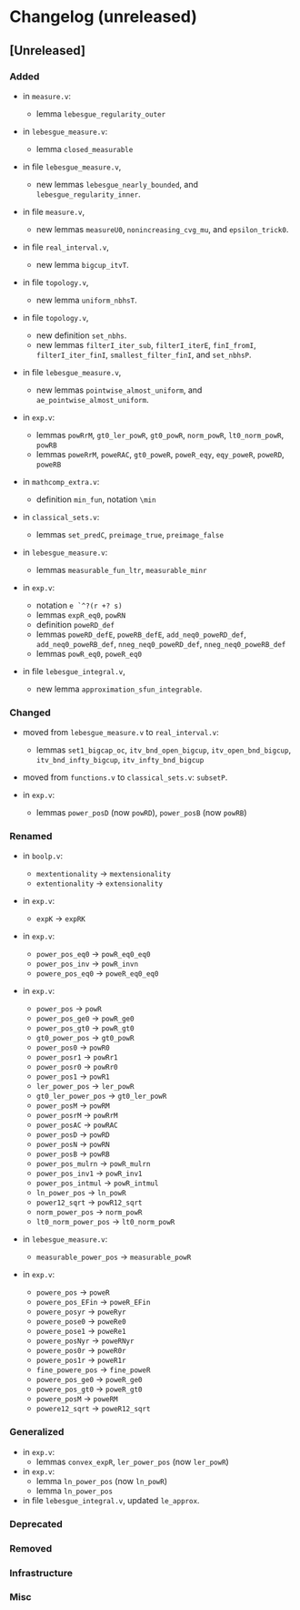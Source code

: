 # Changelog (unreleased)

## [Unreleased]

### Added
- in `measure.v`:
  + lemma `lebesgue_regularity_outer`

- in `lebesgue_measure.v`:
  + lemma `closed_measurable`

- in file `lebesgue_measure.v`,
  + new lemmas `lebesgue_nearly_bounded`, and `lebesgue_regularity_inner`.
- in file `measure.v`,
  + new lemmas `measureU0`, `nonincreasing_cvg_mu`, and `epsilon_trick0`.
- in file `real_interval.v`,
  + new lemma `bigcup_itvT`.
- in file `topology.v`,
  + new lemma `uniform_nbhsT`.

- in file `topology.v`,
  + new definition `set_nbhs`.
  + new lemmas `filterI_iter_sub`, `filterI_iterE`, `finI_fromI`, 
    `filterI_iter_finI`, `smallest_filter_finI`, and `set_nbhsP`.

- in file `lebesgue_measure.v`,
  + new lemmas `pointwise_almost_uniform`, and 
    `ae_pointwise_almost_uniform`.

- in `exp.v`:
  + lemmas `powRrM`, `gt0_ler_powR`,
    `gt0_powR`, `norm_powR`, `lt0_norm_powR`,
    `powRB`
  + lemmas `poweRrM`, `poweRAC`, `gt0_poweR`,
    `poweR_eqy`, `eqy_poweR`, `poweRD`, `poweRB`

- in `mathcomp_extra.v`:
  + definition `min_fun`, notation `\min`
- in `classical_sets.v`:
  + lemmas `set_predC`, `preimage_true`, `preimage_false`
- in `lebesgue_measure.v`:
  + lemmas `measurable_fun_ltr`, `measurable_minr`

- in `exp.v`:
  + notation `` e `^?(r +? s) ``
  + lemmas `expR_eq0`, `powRN`
  + definition `poweRD_def`
  + lemmas `poweRD_defE`, `poweRB_defE`, `add_neq0_poweRD_def`,
    `add_neq0_poweRB_def`, `nneg_neq0_poweRD_def`, `nneg_neq0_poweRB_def`
  + lemmas `powR_eq0`, `poweR_eq0`
- in file `lebesgue_integral.v`,
  + new lemma `approximation_sfun_integrable`.

### Changed

- moved from `lebesgue_measure.v` to `real_interval.v`:
  + lemmas `set1_bigcap_oc`, `itv_bnd_open_bigcup`, `itv_open_bnd_bigcup`,
    `itv_bnd_infty_bigcup`, `itv_infty_bnd_bigcup`
  
- moved from `functions.v` to `classical_sets.v`: `subsetP`.

- in `exp.v`:
  + lemmas `power_posD` (now `powRD`), `power_posB` (now `powRB`)

### Renamed

- in `boolp.v`:
  + `mextentionality` -> `mextensionality`
  + `extentionality` -> `extensionality`

- in `exp.v`:
  + `expK` -> `expRK`

- in `exp.v`:
  + `power_pos_eq0` -> `powR_eq0_eq0`
  + `power_pos_inv` -> `powR_invn`
  + `powere_pos_eq0` -> `poweR_eq0_eq0`

- in `exp.v`:
  + `power_pos` -> `powR`
  + `power_pos_ge0` -> `powR_ge0`
  + `power_pos_gt0` -> `powR_gt0`
  + `gt0_power_pos` -> `gt0_powR`
  + `power_pos0` -> `powR0`
  + `power_posr1` -> `powRr1`
  + `power_posr0` -> `powRr0`
  + `power_pos1` -> `powR1`
  + `ler_power_pos` -> `ler_powR`
  + `gt0_ler_power_pos` -> `gt0_ler_powR`
  + `power_posM` -> `powRM`
  + `power_posrM` -> `powRrM`
  + `power_posAC` -> `powRAC`
  + `power_posD` -> `powRD`
  + `power_posN` -> `powRN`
  + `power_posB` -> `powRB`
  + `power_pos_mulrn` -> `powR_mulrn`
  + `power_pos_inv1` -> `powR_inv1`
  + `power_pos_intmul` -> `powR_intmul`
  + `ln_power_pos` -> `ln_powR`
  + `power12_sqrt` -> `powR12_sqrt`
  + `norm_power_pos` -> `norm_powR`
  + `lt0_norm_power_pos` -> `lt0_norm_powR`

- in `lebesgue_measure.v`:
  + `measurable_power_pos` -> `measurable_powR`

- in `exp.v`:
  + `powere_pos` -> `poweR`
  + `powere_pos_EFin` -> `poweR_EFin`
  + `powere_posyr` -> `poweRyr`
  + `powere_pose0` -> `poweRe0`
  + `powere_pose1` -> `poweRe1`
  + `powere_posNyr` -> `poweRNyr`
  + `powere_pos0r` -> `poweR0r`
  + `powere_pos1r` -> `poweR1r`
  + `fine_powere_pos` -> `fine_poweR`
  + `powere_pos_ge0` -> `poweR_ge0`
  + `powere_pos_gt0` -> `poweR_gt0`
  + `powere_posM` -> `poweRM`
  + `powere12_sqrt` -> `poweR12_sqrt`

### Generalized

- in `exp.v`:
  + lemmas `convex_expR`, `ler_power_pos` (now `ler_powR`)
- in `exp.v`:
  + lemma `ln_power_pos` (now `ln_powR`)
  + lemma `ln_power_pos`
- in file `lebesgue_integral.v`, updated `le_approx`.

### Deprecated

### Removed

### Infrastructure

### Misc
